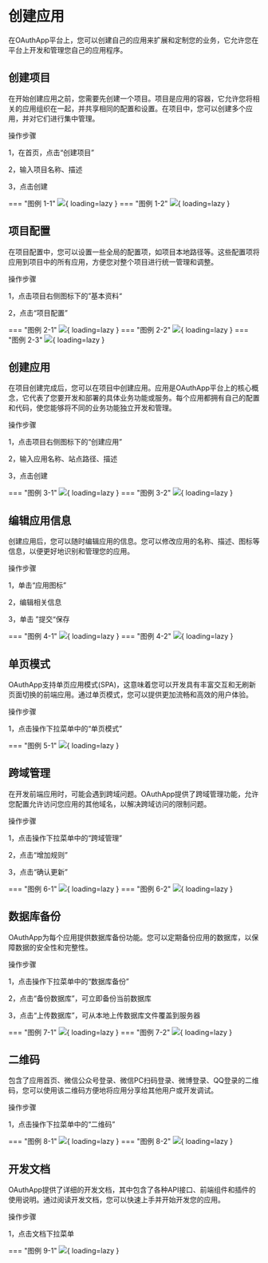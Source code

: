 # 创建应用

在OAuthApp平台上，您可以创建自己的应用来扩展和定制您的业务，它允许您在平台上开发和管理您自己的应用程序。

## 创建项目

在开始创建应用之前，您需要先创建一个项目。项目是应用的容器，它允许您将相关的应用组织在一起，并共享相同的配置和设置。在项目中，您可以创建多个应用，并对它们进行集中管理。

操作步骤

1，在首页，点击“创建项目”

2，输入项目名称、描述

3，点击创建

=== "图例 1-1"
    ![](https://docs.oauthapp.com/doc_app/1-1.png){ loading=lazy }
=== "图例 1-2"
    ![](https://docs.oauthapp.com/doc_app/1-2.png){ loading=lazy }

## 项目配置

在项目配置中，您可以设置一些全局的配置项，如项目本地路径等。这些配置项将应用到项目中的所有应用，方便您对整个项目进行统一管理和调整。

操作步骤

1，点击项目右侧图标下的”基本资料“

2，点击“项目配置”

=== "图例 2-1"
    ![](https://docs.oauthapp.com/doc_app/2-1.png){ loading=lazy }
=== "图例 2-2"
    ![](https://docs.oauthapp.com/doc_app/2-2.png){ loading=lazy }
=== "图例 2-3"
    ![](https://docs.oauthapp.com/doc_app/2-3.png){ loading=lazy }

## 创建应用

在项目创建完成后，您可以在项目中创建应用。应用是OAuthApp平台上的核心概念，它代表了您要开发和部署的具体业务功能或服务。每个应用都拥有自己的配置和代码，使您能够将不同的业务功能独立开发和管理。

操作步骤

1，点击项目右侧图标下的“创建应用”

2，输入应用名称、站点路径、描述

3，点击创建


=== "图例 3-1"
    ![](https://docs.oauthapp.com/doc_app/3-1.png){ loading=lazy }
=== "图例 3-2"
    ![](https://docs.oauthapp.com/doc_app/3-2.png){ loading=lazy }


## 编辑应用信息

创建应用后，您可以随时编辑应用的信息。您可以修改应用的名称、描述、图标等信息，以便更好地识别和管理您的应用。

操作步骤

1，单击“应用图标”

2，编辑相关信息

3，单击 ”提交“保存

=== "图例 4-1"
    ![](https://docs.oauthapp.com/doc_app/4-1.png){ loading=lazy }
=== "图例 4-2"
    ![](https://docs.oauthapp.com/doc_app/4-2.png){ loading=lazy }

## 单页模式

OAuthApp支持单页应用模式(SPA)，这意味着您可以开发具有丰富交互和无刷新页面切换的前端应用。通过单页模式，您可以提供更加流畅和高效的用户体验。

操作步骤

1，点击操作下拉菜单中的“单页模式”


=== "图例 5-1"
    ![](https://docs.oauthapp.com/doc_app/5-1.png){ loading=lazy }


## 跨域管理

在开发前端应用时，可能会遇到跨域问题。OAuthApp提供了跨域管理功能，允许您配置允许访问您应用的其他域名，以解决跨域访问的限制问题。

操作步骤

1，点击操作下拉菜单中的“跨域管理”

2，点击“增加规则”

3，点击“确认更新”

=== "图例 6-1"
    ![](https://docs.oauthapp.com/doc_app/6-1.png){ loading=lazy }
=== "图例 6-2"
    ![](https://docs.oauthapp.com/doc_app/6-2.png){ loading=lazy }

## 数据库备份

OAuthApp为每个应用提供数据库备份功能。您可以定期备份应用的数据库，以保障数据的安全性和完整性。

操作步骤

1，点击操作下拉菜单中的“数据库备份”

2，点击“备份数据库”，可立即备份当前数据库

3，点击“上传数据库”，可从本地上传数据库文件覆盖到服务器


=== "图例 7-1"
    ![](https://docs.oauthapp.com/doc_app/7-1.png){ loading=lazy }
=== "图例 7-2"
    ![](https://docs.oauthapp.com/doc_app/7-2.png){ loading=lazy }


## 二维码

包含了应用首页、微信公众号登录、微信PC扫码登录、微博登录、QQ登录的二维码，您可以使用该二维码方便地将应用分享给其他用户或开发调试。

操作步骤

1，点击操作下拉菜单中的“二维码”

=== "图例 8-1"
    ![](https://docs.oauthapp.com/doc_app/8-1.png){ loading=lazy }
=== "图例 8-2"
    ![](https://docs.oauthapp.com/doc_app/8-2.png){ loading=lazy }


## 开发文档

OAuthApp提供了详细的开发文档，其中包含了各种API接口、前端组件和插件的使用说明。通过阅读开发文档，您可以快速上手并开始开发您的应用。

操作步骤

1，点击文档下拉菜单

=== "图例 9-1"
    ![](https://docs.oauthapp.com/doc_app/9-1.png){ loading=lazy }